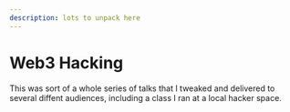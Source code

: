 ```yaml
---
description: lots to unpack here
---
```


# Web3 Hacking

This was sort of a whole series of talks that I tweaked and delivered to several diffent audiences, including a class I ran at a local hacker space.
